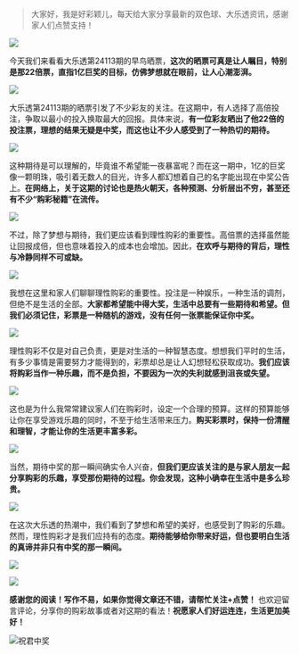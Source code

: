 > 大家好，我是好彩颖儿，每天给大家分享最新的双色球、大乐透资讯，感谢家人们点赞支持！

![](https://cdn.jsdelivr.net/gh/wangwenjie1314/PicCDN/2024-7-12/1720763627240-image.png)

今天我们来看看大乐透第24113期的早鸟晒票，**这次的晒票可真是让人瞩目，特别是那22倍票，直指1亿巨奖的目标，仿佛梦想就在眼前，让人心潮澎湃。**


![](https://cdn.jsdelivr.net/gh/wangwenjie1314/PicCDN/2024-9-27/1727393315666-image.png)


大乐透第24113期的晒票引发了不少彩友的关注。在这期中，有人选择了高倍投注，争取以最小的投入换取最大的回报。具体来说，**有一位彩友晒出了他22倍的投注票，理想的结果无疑是中奖，而这也让不少人感受到了一种热切的期待。**


![](https://cdn.jsdelivr.net/gh/wangwenjie1314/PicCDN/2024-9-27/1727393324707-image.png)


这种期待是可以理解的，毕竟谁不希望能一夜暴富呢？而在这一期中，1亿的巨奖像一颗明珠，吸引着无数人的目光，许多人都幻想着自己的名字能出现在中奖公告上。**在网络上，关于这期的讨论也是热火朝天，各种预测、分析层出不穷，甚至还有不少“购彩秘籍”在流传。**


![](https://cdn.jsdelivr.net/gh/wangwenjie1314/PicCDN/2024-9-27/1727393333715-image.png)


不过，除了梦想与期待，我们更应该看到理性购彩的重要性。高倍票的选择虽然能让回报成倍，但也意味着投入的成本也会增加。因此，**在欢呼与期待的背后，理性与冷静同样不可或缺。**


![](https://cdn.jsdelivr.net/gh/wangwenjie1314/PicCDN/2024-9-27/1727393341956-image.png)


我想在这里和家人们聊聊理性购彩的重要性。投注是一种娱乐，一种生活的调剂，但绝不是生活的全部。**大家都希望能中得大奖，生活中总要有一些期待和希望。但我们必须记住，彩票是一种随机的游戏，没有任何一张票能保证你中奖。**


![](https://cdn.jsdelivr.net/gh/wangwenjie1314/PicCDN/2024-9-27/1727393373089-image.png)


理性购彩不仅是对自己负责，更是对生活的一种智慧态度。想想我们平时的生活，有多少事情是需要努力才能得到的，彩票却总是让人幻想轻松获取成功。**我们应该将购彩当作一种乐趣，而不是负担，不要因为一次的失利就感到沮丧或失望。**


![](https://cdn.jsdelivr.net/gh/wangwenjie1314/PicCDN/2024-9-27/1727393384806-image.png)


这也是为什么我常常建议家人们在购彩时，设定一个合理的预算。这样的预算能够让你在享受游戏乐趣的同时，不至于给生活带来压力。**购买彩票时，保持一份清醒和理智，才能让你的生活更丰富多彩。**


![](https://cdn.jsdelivr.net/gh/wangwenjie1314/PicCDN/2024-9-27/1727393407573-image.png)


当然，期待中奖的那一瞬间确实令人兴奋，**但我们更应该关注的是与家人朋友一起分享购彩的乐趣，享受那份期待的过程。你会发现，这种小确幸在生活中是多么珍贵。**


![](https://cdn.jsdelivr.net/gh/wangwenjie1314/PicCDN/2024-9-27/1727393454922-image.png)


在这次大乐透的热潮中，我们看到了梦想和希望的美好，也感受到了购彩的乐趣。然而，理性购彩才是我们应持有的态度。**期待能够给你带来好运，但也要明白生活的真谛并非只有中奖的那一瞬间。**


![](https://cdn.jsdelivr.net/gh/wangwenjie1314/PicCDN/2024-9-27/1727393464691-image.png)


![](https://cdn.jsdelivr.net/gh/wangwenjie1314/PicCDN/2024-9-27/1727393495422-image.png)


**感谢您的阅读！写作不易，如果你觉得文章还不错，请帮忙关注+点赞！** 也欢迎留言评论，分享你的购彩故事或者对这期的看法！**祝愿家人们好运连连，生活更加美好！**

![祝君中奖](https://cdn.jsdelivr.net/gh/wangwenjie1314/PicCDN/2024-8-12/1723444136685-image.png)
